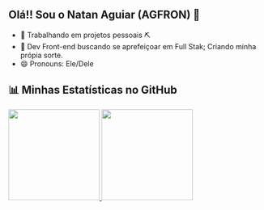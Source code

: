 ## Olá!! Sou o Natan Aguiar (AGFRON) 👋

- 🔭 Trabalhando em projetos pessoais ⛏️
- 🌱 Dev Front-end buscando se aprefeiçoar em Full Stak; Criando minha própia sorte.
- 😄 Pronouns: Ele/Dele

## 📊 Minhas Estatísticas no GitHub

<div>
  <a href="https://github.com/agfron">
    <img height="180em" src="https://github-readme-stats.vercel.app/api?username=agfron&show_icons=true&theme=dracula&include_all_commits=true&count_private=true"/>
    <img height="180em" src="https://github-readme-stats.vercel.app/api/top-langs/?username=agfron&layout=compact&langs_count=7&theme=dracula"/>
  </a>
</div>
